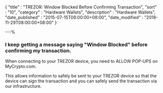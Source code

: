 {
"title"       : "TREZOR: Window Blocked Before Confirming Transaction",
"sort"        : "10",
"category"    : "Hardware Wallets",
"description" : "Hardware Wallets",
"date_published" : "2015-07-15T08:00:00+08:00",
"date_modified"  : "2018-11-29T08:00:00+08:00"
}

---%


### I keep getting a message saying "Window Blocked" before confirming my transaction.

When connecting to your TREZOR device, you need to ALLOW POP-UPS on MyCrypto.com.

This allows information to safely be sent to your TREZOR device so that the device can sign the transaction and you can safely send the transaction via our infrastructure.
